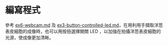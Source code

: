 # 編寫程式

參考 [ex6-webcam.md](../picamera/ex6-webcam.md "mention") 及 [ex3-button-controlled-led.md](../gpiozero/ex3-button-controlled-led.md "mention")，在用利用手擷取洋䓤表皮細胞的成像時，也可以用按扭選擇開關 LED ，以加強在拍攝洋䓤表皮細胞的光源，使成像更加清𥇦。
